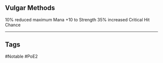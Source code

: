 ## Vulgar Methods
10% reduced maximum Mana
+10 to Strength
35% increased Critical Hit Chance

---
## Tags
#Notable
#PoE2
